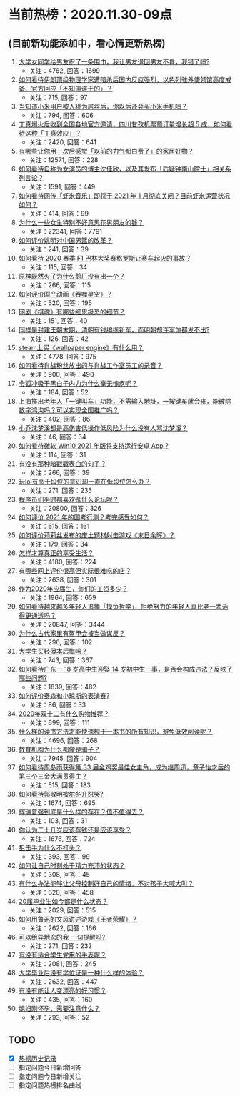 # 当前热榜：2020.11.30-09点
## (目前新功能添加中，看心情更新热榜)
1. [大学女同学给男友织了一条围巾，我让男友退回男友不肯，我错了吗?](https://www.zhihu.com/question/358083233)
    * 关注：4762, 回答：1699
2. [如何看待伊朗顶级物理学家遭暗杀后国内反应强烈，以色列驻外使领馆高度戒备、官方回应「不知道谁干的」？](https://www.zhihu.com/question/432529273)
    * 关注：715, 回答：97
3. [当知道小米用户被人称为屌丝后，你以后还会买小米手机吗？](https://www.zhihu.com/question/432238054)
    * 关注：794, 回答：606
4. [丁真爆火后收到全国各地官方邀请，四川甘孜机票预订量增长超 5 成，如何看待这种「丁真效应」？](https://www.zhihu.com/question/432385861)
    * 关注：2420, 回答：641
5. [有哪些让你用一次后感觉「以前的力气都白费了」的家居好物？](https://www.zhihu.com/question/420760487)
    * 关注：12571, 回答：228
6. [如何看待自称为女演员的博主沈佳欣，以及其发布「质疑钟南山院士」相关系列言论？](https://www.zhihu.com/question/402452147)
    * 关注：1591, 回答：449
7. [如何看待网传「虾米音乐」即将于 2021 年 1 月彻底关闭？目前虾米运营状况如何？](https://www.zhihu.com/question/432581731)
    * 关注：414, 回答：99
8. [为什么一些女生特别不好意思花男朋友的钱？](https://www.zhihu.com/question/318518737)
    * 关注：22341, 回答：7791
9. [如何评价姚明对中国男篮的改革？](https://www.zhihu.com/question/345144005)
    * 关注：241, 回答：39
10. [如何看待 2020 赛季 F1 巴林大奖赛格罗斯让赛车起火的事故？](https://www.zhihu.com/question/432595511)
    * 关注：115, 回答：34
11. [原神既然火了为什么鹅厂没有出一个？](https://www.zhihu.com/question/431824818)
    * 关注：266, 回答：115
12. [如何评价国产动画《吞噬星空》？](https://www.zhihu.com/question/431520237)
    * 关注：520, 回答：195
13. [网剧《棋魂》有哪些细思极恐的细节？](https://www.zhihu.com/question/429755584)
    * 关注：151, 回答：40
14. [同样是封建王朝末期，清朝有钱编练新军，而明朝却连军饷都发不出?](https://www.zhihu.com/question/430920541)
    * 关注：126, 回答：42
15. [steam上买《wallpaper engine》有什么用？](https://www.zhihu.com/question/392481595)
    * 关注：4778, 回答：975
16. [如何看待肖战粉丝放出的与肖战工作室员工的录音？](https://www.zhihu.com/question/432558737)
    * 关注：900, 回答：490
17. [令狐冲吸干黑白子内力为什么毫无愧疚呢？](https://www.zhihu.com/question/431844959)
    * 关注：184, 回答：52
18. [上海推出老年人「一键叫车」功能，不需输入地址，一按键车就会来，能破除数字鸿沟吗？可以实现全国推广吗？](https://www.zhihu.com/question/432357349)
    * 关注：402, 回答：86
19. [小乔沈梦溪都是高伤害低操作低风险为什么没有人骂沈梦溪？](https://www.zhihu.com/question/412756613)
    * 关注：46, 回答：34
20. [如何看待微软 Win10 2021 年版将支持运行安卓 App？](https://www.zhihu.com/question/432094994)
    * 关注：114, 回答：31
21. [有没有那种暗戳戳表白的句子？](https://www.zhihu.com/question/300244719)
    * 关注：266, 回答：39
22. [玩lol有高于段位的意识却一直在低段位怎么办？](https://www.zhihu.com/question/431456488)
    * 关注：271, 回答：235
23. [程序员们平时都喜欢逛什么论坛呢？](https://www.zhihu.com/question/27145069)
    * 关注：20800, 回答：326
24. [如何评价 2021 年的国考行测？考完感受如何？](https://www.zhihu.com/question/432503060)
    * 关注：615, 回答：161
25. [如何评价莉莉丝发布的废土题材射击游戏《末日余晖》？](https://www.zhihu.com/question/432291696)
    * 关注：179, 回答：34
26. [怎样才算真正的享受生活？](https://www.zhihu.com/question/41199757)
    * 关注：4180, 回答：224
27. [有哪些网上评价很高但实际很难吃的店？](https://www.zhihu.com/question/68172394)
    * 关注：2638, 回答：301
28. [作为2020年应届生，你们的工资多少？](https://www.zhihu.com/question/412758700)
    * 关注：1964, 回答：659
29. [如何看待越来越多年轻人追捧「摸鱼哲学」，拒绝努力的年轻人真比老一辈活得更通透吗？](https://www.zhihu.com/question/427814921)
    * 关注：20847, 回答：3444
30. [为什么古代家里有盔甲会被当做谋反？](https://www.zhihu.com/question/426882421)
    * 关注：296, 回答：102
31. [大学生买轻薄本后悔吗？](https://www.zhihu.com/question/413897260)
    * 关注：743, 回答：367
32. [如何看待广东一 18 岁高中生迎娶 14 岁初中生一事，是否会构成违法？反映了哪些问题?](https://www.zhihu.com/question/432417750)
    * 关注：1839, 回答：482
33. [如何评价泰森和小琼斯的表演赛?](https://www.zhihu.com/question/432519979)
    * 关注：86, 回答：33
34. [2020年双十二有什么购物推荐？](https://www.zhihu.com/question/431192297)
    * 关注：699, 回答：111
35. [什么样的读书方法才能快速榨干一本书的所有知识，避免低效阅读呢？](https://www.zhihu.com/question/377547324)
    * 关注：4696, 回答：268
36. [教育机构为什么都像是骗子？](https://www.zhihu.com/question/21945749)
    * 关注：7945, 回答：904
37. [如何看待周冬雨获得第 33 届金鸡奖最佳女主角，成为继周迅，章子怡之后的第三个三金大满贯得主？](https://www.zhihu.com/question/432447724)
    * 关注：515, 回答：183
38. [如何看待郭敬明被尔冬升怼哭?](https://www.zhihu.com/question/432451657)
    * 关注：1674, 回答：695
39. [辉瑞普强到底是什么样的存在？值不值得去？](https://www.zhihu.com/question/364559715)
    * 关注：103, 回答：31
40. [你认为二十几岁应该存钱还是应该享受？](https://www.zhihu.com/question/429254286)
    * 关注：1676, 回答：724
41. [狙击手为什么不打头？](https://www.zhihu.com/question/31899792)
    * 关注：393, 回答：99
42. [如何让自己时刻处于精力充沛的状态？](https://www.zhihu.com/question/394138052)
    * 关注：308, 回答：45
43. [有什么办法能够让父母控制好自己的情绪，不对孩子大喊大叫？](https://www.zhihu.com/question/420285361)
    * 关注：620, 回答：458
44. [20届毕业生如今都是什么状态？](https://www.zhihu.com/question/429514296)
    * 关注：2029, 回答：515
45. [如何用鲁迅的文风讲述游戏《王者荣耀》？](https://www.zhihu.com/question/387646672)
    * 关注：2622, 回答：166
46. [可以给异地恋的我 一句提醒吗?](https://www.zhihu.com/question/432012330)
    * 关注：271, 回答：232
47. [有没有适合学生党用的手表呢？](https://www.zhihu.com/question/36068241)
    * 关注：2081, 回答：245
48. [大学毕业后没有学位证是一种什么样的体验？](https://www.zhihu.com/question/47206442)
    * 关注：2632, 回答：447
49. [有没有能让人变漂亮的好习惯？](https://www.zhihu.com/question/423969924)
    * 关注：435, 回答：160
50. [媳妇刚怀孕，需要注意什么？](https://www.zhihu.com/question/428659972)
    * 关注：293, 回答：52
## TODO
* [x] [热榜历史记录](hot_history/AllHot.md)
* [ ] 指定问题今日新增回答
* [ ] 指定问题今日新增关注
* [ ] 指定问题热榜排名曲线
